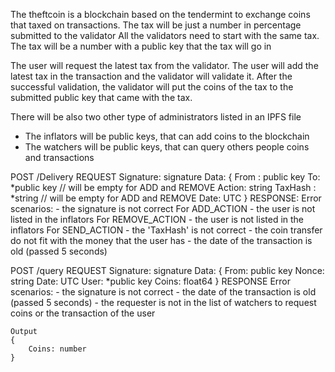 The theftcoin is a blockchain based on the tendermint to exchange coins that taxed on transactions.
The tax will be just a number in percentage  submitted to the validator
All the validators need to start with the same tax.
The tax will be a number with a public key that the tax will go in

The user will request the latest tax from the validator.
The user will add the latest tax in the transaction and the validator will validate it.
After the successful validation, the validator will put the coins of the tax to the submitted public key that came with the tax.

There will be also two other type of administrators listed in an IPFS file
- The inflators will be public keys, that can add coins to the blockchain
- The watchers will be public keys, that can query others people coins and transactions 

POST /Delivery
REQUEST
Signature: signature
Data: {
    From : public key
    To: *public key // will be empty for ADD and REMOVE
    Action: string
    TaxHash : *string // will be empty for ADD and REMOVE
    Date: UTC
}
RESPONSE:
  Error scenarios:
    - the signature is not correct
    For ADD_ACTION
        - the user is not listed in the inflators
    For REMOVE_ACTION
        - the user is not listed in the inflators
    For SEND_ACTION
        - the 'TaxHash' is not correct
        - the coin transfer do not fit with the money that the user has
        - the date of the transaction is old (passed 5 seconds)
        
        
POST /query
REQUEST
Signature: signature
Data: {
   From: public key
   Nonce: string
   Date: UTC
   User: *public key 
   Coins: float64
}
RESPONSE
    Error scenarios:
    - the signature is not correct
    - the date of the transaction is old (passed 5 seconds)
    - the requester is not in the list of watchers to request coins or the transaction of the user

    Output 
    {
        Coins: number
    }

